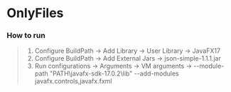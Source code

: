 # OnlyFiles

### How to run

> 1. Configure BuildPath -> Add Library -> User Library -> JavaFX17 <br/>
> 2. Configure BuildPath -> Add External Jars -> json-simple-1.1.1.jar <br/>
> 3. Run configurations -> Arguments -> VM arguments -> --module-path "PATH\javafx-sdk-17.0.2\lib" --add-modules javafx.controls,javafx.fxml
